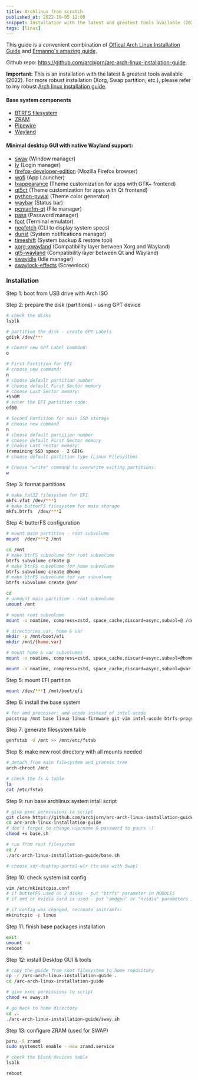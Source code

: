 ```yaml
---
title: Archlinux from scratch
published_at: 2022-10-05 12:00
snippet: Installation with the latest and greatest tools available (2022)
tags: [linux]
---
```


This guide is a convenient combination of
[Offical Arch Linux Installation Guide](https://wiki.archlinux.org/title/Installation_guide)
and [Ermanno's amazing guide](https://gitlab.com/eflinux/arch-basic).

Github repo: https://github.com/arcbjorn/arc-arch-linux-installation-guide.

**Important:** This is an installation with the latest & greatest tools
available (2022). For more robust installation (Xorg, Swap partition, etc.),
please refer to my robust
[Arch linux installation guide](https://github.com/arcbjorn/arc-robust-arch-linux-installation-guide).

#### Base system components

- [BTRFS filesystem](https://btrfs.wiki.kernel.org/index.php/Main_Page)
- [ZRAM](https://en.wikipedia.org/wiki/Zram)
- [Pipewire](https://pipewire.org/)
- [Wayland](https://wayland.freedesktop.org/)

#### Minimal desktop GUI with native Wayland support:

- [sway](https://github.com/swaywm/sway) (Window manager)
- [ly](https://github.com/nullgemm/ly) (Login manager)
- [firefox-developer-edition](https://www.mozilla.org/en-US/firefox/developer/)
  (Mozilla Firefox browser)
- [wofi](https://hg.sr.ht/~scoopta/wofi) (App Launcher)
- [lxappearance](https://archlinux.org/packages/community/x86_64/lxappearance/)
  (Theme customization for apps with GTK+ frontend)
- [qt5ct](https://sourceforge.net/projects/qt5ct/) (Theme customization for apps
  with Qt frontend)
- [python-pywal](https://github.com/dylanaraps/pywal) (Theme color generator)
- [waybar](https://github.com/Alexays/Waybar) (Status bar)
- [pcmanfm-qt](https://github.com/lxqt/pcmanfm-qt) (File manager)
- [pass](https://www.passwordstore.org/) (Password manager)
- [foot](https://codeberg.org/dnkl/foot) (Terminal emulator)
- [neofetch](https://github.com/dylanaraps/neofetch) (CLI to display system
  specs)
- [dunst](https://github.com/dunst-project/dunst) (System notifications manager)
- [timeshift](https://github.com/teejee2008/timeshift) (System backup & restore
  tool)
- [xorg-xwayland](https://wayland.freedesktop.org/xserver.html) (Compatibility
  layer between Xorg and Wayland)
- [qt5-wayland](https://wiki.qt.io/QtWayland) (Compatibility layer between Qt
  and Wayland)
- [swayidle](https://github.com/swaywm/swayidle) (Idle manager)
- [swaylock-effects](https://github.com/mortie/swaylock-effects) (Screenlock)

### Installation

Step 1: boot from USB drive with Arch ISO

Step 2: prepare the disk (partitions) - using GPT device

```bash
# check the disks
lsblk

# partition the disk - create GPT Labels
gdisk /dev/***

# choose new GPT Label command:
o

# First Partition for EFI
# choose new command:
n
# choose default partition number
# choose default First Sector memory
# choose Last Sector memory:
+550M
# enter the EFI partition code:
ef00

# Second Partition for main SSD storage
# choose new command
n
# choose default partition number
# choose default First Sector memory
# choose Last Sector memory:
(remaining SSD space - 2 GB)G
# choose default partition type (Linux Filesystem)

# Choose "write" command to overwrite exiting partitions:
w
```

Step 3: format partitions

```bash
# make fat32 filesystem for EFI
mkfs.vfat /dev/***1
# make butterFS filesystem for main storage
mkfs.btrfs  /dev/***2
```

Step 4: butterFS configuration

```bash
# mount main partition - root subvolume
mount  /dev/***2 /mnt

cd /mnt
# make btrFS subvolume for root subvolume
btrfs subvolume create @
# make btrFS subvolume for home subvolume
btrfs subvolume create @home
# make btrFS subvolume for var subvolume
btrfs subvolume create @var

cd
# unmount main partition - root subvolume
umount /mnt

# mount root subvolume
mount -o noatime, compress=zstd, space_cache,discard=async,subvol=@ /dev/***2 /mnt

# directories var, home & var
mkdir -p /mnt/boot/efi
mkdir /mnt/{home,var}

# mount home & var subvolumes
mount -o noatime, compress=zstd, space_cache,discard=async,subvol=@home /dev/***2 /mnt/home

mount -o noatime, compress=zstd, space_cache,discard=async,subvol=@var /dev/***2 /mnt/var
```

Step 5: mount EFI partition

```bash
mount /dev/***1 /mnt/boot/efi
```

Step 6: install the base system

```bash
# for amd processor: amd-ucode instead of intel-ucode
pacstrap /mnt base linux linux-firmware git vim intel-ucode btrfs-progs
```

Step 7: generate filesystem table

```bash
genfstab -U /mnt >> /mnt/etc/fstab
```

Step 8: make new root directory with all mounts needed

```bash
# detach from main filesystem and process tree
arch-chroot /mnt

# check the fs & table
ls
cat /etc/fstab
```

Step 9: run base archlinux system intall script

```bash
# give exec permissions to script
git clone https://github.com/arcbjorn/arc-arch-linux-installation-guide
cd arc-arch-linux-installation-guide
# don't forget to change username & password to yours :)
chmod +x base.sh

# run from root filesystem
cd /
./arc-arch-linux-installation-guide/base.sh

# choose xdr-desktop-portal-wlr (to use with Sway)
```

Step 10: check system init config

```bash
vim /etc/mkinitcpio.conf
# if butterFS used on 2 disks - put "btrfs" parameter in MODULES
# if amd or nvidia card is used - put "amdgpu" or "nvidia" parameters in MODULES accordingly

# if config was changed, recreate initramfs:
mkinitcpio -p linux
```

Step 11: finish base packages installation

```bash
exit
umount -a
reboot
```

Step 12: install Desktop GUI & tools

```bash
# copy the guide from root filesystem to home repository
cp -r /arc-arch-linux-installation-guide .
cd /arc-arch-linux-installation-guide

# give exec permissions to script
chmod +x sway.sh

# go back to home directory
cd ..
./arc-arch-linux-installation-guide/sway.sh
```

Step 13: configure ZRAM (used for SWAP)

```bash
paru -S zramd
sudo systemctl enable --now zramd.service

# check the block devices table
lsblk

reboot
```
